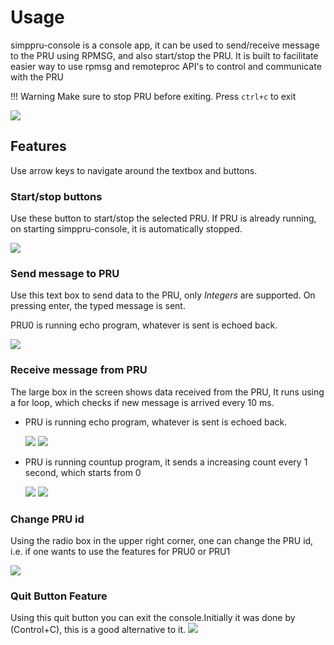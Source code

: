 # Usage

simppru-console is a console app, it can be used to send/receive message to the PRU using RPMSG, and also start/stop the PRU. It is built to facilitate easier way to use rpmsg and remoteproc API's to control and communicate with the PRU

!!! Warning
    Make sure to stop PRU before exiting. Press `ctrl+c` to exit
    
![](images/main_screen.png)   

## Features

Use arrow keys to navigate around the textbox and buttons.

### Start/stop buttons

Use these button to start/stop the selected PRU. If PRU is already running, on starting simppru-console, it is automatically stopped.

![](images/stop_screen.png)

### Send message to PRU

Use this text box to send data to the PRU, only *Integers* are supported. On pressing enter, the typed message is sent.

PRU0 is running echo program, whatever is sent is echoed back.

![](images/send_screen.png)

### Receive message from PRU

The large box in the screen shows data received from the PRU, It runs using a for loop, which checks if new message is arrived every 10 ms.

* PRU is running echo program, whatever is sent is echoed back.

    ![](images/receive_screen.png)
    ![](images/receive_screen_2.png)

* PRU is running countup program, it sends a increasing count every 1 second, which starts from 0

    ![](images/receive_counter.png)
    ![](images/receive_counter_2.png)

### Change PRU id

Using the radio box in the upper right corner, one can change the PRU id, i.e. if one wants to use the features for PRU0 or PRU1

![](images/select_pru_id_screen.png)

### Quit Button Feature 

Using this quit button you can exit the console.Initially it was done by (Control+C), this is a good alternative to it.
![](/images/quit.png)